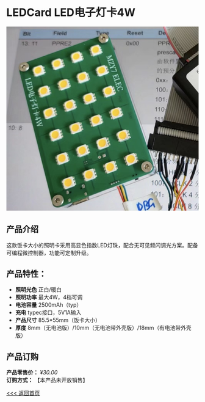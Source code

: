 # LEDCard LED电子灯卡4W

![](img/6FE1AF73-6441-405E-BF13-E0CD3AD887B1.jpeg)

## 产品介绍
这款饭卡大小的照明卡采用高显色指数LED灯珠，配合无可见频闪调光方案。配备可编程微控制器，功能可定制升级。

## 产品特性：
- **照明光色**    正白/暖白
- **照明功率**    最大4W，4档可调
- **电池容量**    2500mAh（typ）
- **充电**    typec接口，5V1A输入
- **产品尺寸**    85.5*55mm（饭卡大小）
- **厚度**    8mm（无电池版）/10mm（无电池带外壳版）/18mm（有电池带外壳版）

## 产品订购
**产品零售价：** *¥30.00*  
**订购方式：** 【本产品未开放销售】  
  
[<<< 返回首页](/)  
